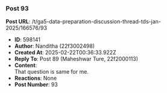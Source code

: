 ### Post 93
**Post URL**: /t/ga5-data-preparation-discussion-thread-tds-jan-2025/166576/93
- **ID**: 598141
- **Author**: Nanditha (22f3002498)
- **Created At**: 2025-02-22T00:36:33.922Z
- **Reply To**: Post 89 (Maheshwar Ture, 22f2000113)
- **Content**:  
  That question is same for me.
- **Reactions**: None
- **Post Number**: 93

